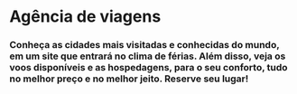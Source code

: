 # Agência de viagens

### Conheça as cidades mais visitadas e conhecidas do mundo, em um site que entrará no clima de férias. Além disso, veja os voos disponíveis e as hospedagens, para o seu conforto, tudo no melhor preço e no melhor jeito. Reserve seu lugar!
